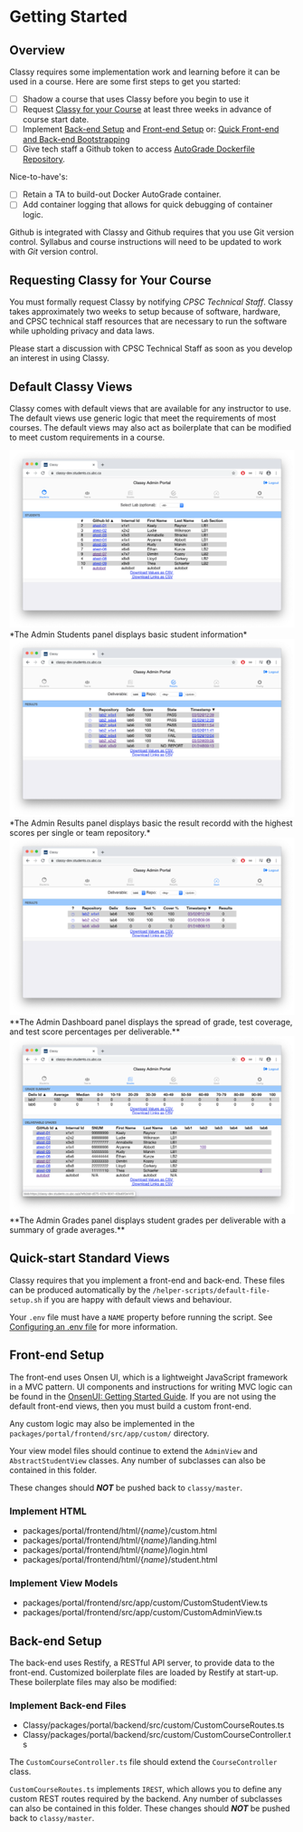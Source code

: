 # Getting Started

## Overview

Classy requires some implementation work and learning before it can be used in a course. Here are some first steps to get you started:

- [ ] Shadow a course that uses Classy before you begin to use it
- [ ] Request [Classy for your Course](#requesting-classy-for-your-course) at least three weeks in advance of course start date.
- [ ] Implement [Back-end Setup](#back-end-setup) and [Front-end Setup](#front-end-setup)
        or: [Quick Front-end and Back-end Bootstrapping](#quick-front-end-and-back-end-bootstrapping)
- [ ] Give tech staff a Github token to access [AutoGrade Dockerfile Repository](/docs/instructor/autograde.md#autograde-dockerfile-repository).

Nice-to-have's:

- [ ] Retain a TA to build-out Docker AutoGrade container.
- [ ] Add container logging that allows for quick debugging of container logic.

Github is integrated with Classy and Github requires that you use Git version control. Syllabus and course instructions will need to be updated to work with *Git* version control.

## Requesting Classy for Your Course

You must formally request Classy by notifying *CPSC Technical Staff*. Classy takes approximately two weeks to setup because of software, hardware, and CPSC technical staff resources that are necessary to run the software while upholding privacy and data laws.

Please start a discussion with CPSC Technical Staff as soon as you develop an interest in using Classy.

## Default Classy Views

Classy comes with default views that are available for any instructor to use. The default views use generic logic that meet the requirements of most courses. The default views may also act as boilerplate that can be modified to meet custom requirements in a course.

<img src="../assets/admin-view-students.png/">
*The Admin Students panel displays basic student information*

<img src="../assets/admin-view-results.png/">
*The Admin Results panel displays basic the result recordd with the highest scores per single or team repository.*

<img src="../assets/admin-view-dashboard.png/">
**The Admin Dashboard panel displays the spread of grade, test coverage, and test score percentages per deliverable.**

<img src="../assets/admin-view-grades.png/">
**The Admin Grades panel displays student grades per deliverable with a summary of grade averages.**

## Quick-start Standard Views

Classy requires that you implement a front-end and back-end. These files can be produced automatically by the `/helper-scripts/default-file-setup.sh` if you are happy with default views and behaviour.

Your `.env` file must have a `NAME` property before running the script. See [Configuring an .env file](/docs/tech-staff/envconfig.md) for more information.

## Front-end Setup

The front-end uses Onsen UI, which is a lightweight JavaScript framework in a MVC pattern. UI components and instructions for writing MVC logic can be found in the [OnsenUI: Getting Started Guide](https://onsen.io/v2/guide/#getting-started). If you are not using the default front-end views, then you must build a custom front-end.

Any custom logic may also be implemented in the `packages/portal/frontend/src/app/custom/` directory.

Your view model files should continue to extend the  `AdminView` and `AbstractStudentView` classes. Any number of subclasses can also be contained in this folder. 

These changes should ***NOT*** be pushed back to `classy/master`.

### Implement HTML

- packages/portal/frontend/html/{*name*}/custom.html
- packages/portal/frontend/html/{*name*}/landing.html
- packages/portal/frontend/html/{*name*}/login.html
- packages/portal/frontend/html/{*name*}/student.html

### Implement View Models

- packages/portal/frontend/src/app/custom/CustomStudentView.ts
- packages/portal/frontend/src/app/custom/CustomAdminView.ts

## Back-end Setup

The back-end uses Restify, a RESTful API server, to provide data to the front-end. Customized boilerplate files are loaded by Restify at start-up. These boilerplate files may also be modified:

### Implement Back-end Files

- Classy/packages/portal/backend/src/custom/CustomCourseRoutes.ts
- Classy/packages/portal/backend/src/custom/CustomCourseController.ts

The `CustomCourseController.ts` file should extend the `CourseController` class.

`CustomCourseRoutes.ts` implements `IREST`, which allows you to define any custom REST routes required by the backend. Any number of subclasses can also be contained in this folder. These changes should ***NOT*** be pushed back to `classy/master`.
